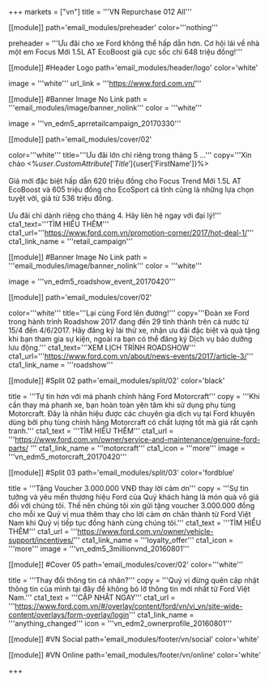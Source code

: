 +++
markets = ["vn"]
title = '''VN Repurchase 012 All'''

[[module]]
path='email_modules/preheader'
color='''nothing'''

preheader = '''Ưu đãi cho xe Ford không thể hấp dẫn hơn. Cơ hội lái về nhà một em Focus Mới 1.5L AT EcoBoost giá cực sốc chỉ 648 triệu đồng!'''

[[module]] #Header Logo
path='email_modules/header/logo'
color='white'

  image = '''white'''
  url_link = '''https://www.ford.com.vn/'''

 [[module]] #Banner Image No Link
path = '''email_modules/image/banner_nolink'''
color = '''white'''

  image = '''vn_edm5_aprretailcampaign_20170330''' 

[[module]]
path='email_modules/cover/02'

color='''white'''
title='''Ưu đãi lớn chỉ riêng trong tháng 5 ...'''
copy='''Xin chào <%${user.CustomAttribute['Title']}%> <%${user['FirstName']}%><br /><br />Giá mới đặc biệt hấp dẫn 620 triệu đồng cho Focus Trend Mới 1.5L AT EcoBoost và 605 triệu đồng cho EcoSport  cá tính cũng là những lựa chọn tuyệt vời, giá từ 536 triệu đồng.<br /><br />Ưu đãi chỉ dành riêng cho tháng 4. Hãy liên hệ ngay với đại lý!'''
cta1_text='''TÌM HIỂU THÊM'''
cta1_url='''https://www.ford.com.vn/promotion-corner/2017/hot-deal-1/'''
cta1_link_name = '''retail_campaign'''


 [[module]] #Banner Image No Link
path = '''email_modules/image/banner_nolink'''
color = '''white'''

  image = '''vn_edm5_roadshow_event_20170420'''
  
[[module]]
path='email_modules/cover/02'

color='''white'''
title='''Lại cùng Ford lên đường!'''
copy='''Đoàn xe Ford trong hành trình Roadshow 2017 đang đến 29 tỉnh thành trên cả nước từ 15/4 đến 4/6/2017. Hãy đăng ký lái thử xe, nhận ưu đãi đặc biệt và quà tặng khi bạn tham gia sự kiện, ngoài ra bạn có thể đăng ký Dịch vụ bảo dưỡng lưu động.'''
cta1_text='''XEM LỊCH TRÌNH ROADSHOW'''
cta1_url='''https://www.ford.com.vn/about/news-events/2017/article-3/'''
cta1_link_name = '''roadshow'''


[[module]] #Split 02
path='email_modules/split/02'
color='black'

  title = '''Tự tin hơn với má phanh chính hãng Ford Motorcraft'''
  copy = '''Khi cần thay má phanh xe, bạn hoàn toàn yên tâm khi sử dụng phụ tùng Motorcraft. Đây là nhãn hiệu được các chuyên gia dịch vụ tại Ford khuyên dùng bởi phụ tùng chính hãng Motorcraft có chất lượng tốt mà giá rất cạnh tranh.'''
  cta1_text = '''TÌM HIỂU THÊM'''
  cta1_url = '''https://www.ford.com.vn/owner/service-and-maintenance/genuine-ford-parts/ '''
  cta1_link_name = '''motorcraft'''
  cta1_icon = '''more'''
  image = '''vn_edm5_motorcraft_20170420'''

[[module]] #Split 03
path='email_modules/split/03'
color='fordblue'

  title = '''Tặng Voucher 3.000.000 VNĐ thay lời cảm ơn'''
  copy = '''Sự tin tưởng và yêu mến thương hiệu Ford của Quý khách hàng là món quà vô giá đối với chúng tôi. Thế nên chúng tôi xin gửi tặng voucher 3.000.000 đồng cho mỗi xe Quý vị mua thêm thay cho lời cảm ơn chân thành từ Ford Việt Nam khi Quý vị tiếp tục đồng hành cùng chúng tôi.'''
  cta1_text = '''TÌM HIỂU THÊM'''
  cta1_url = '''https://www.ford.com.vn/owner/vehicle-support/incentives/'''
  cta1_link_name = '''loyalty_offer'''
  cta1_icon = '''more'''
  image = '''vn_edm5_3millionvnd_20160801'''
  
  

[[module]] #Cover 05
path='email_modules/cover/02'
color='''white'''

  title = '''Thay đổi thông tin cá nhân?'''
  copy = '''Quý vị đừng quên cập nhật thông tin của mình tại đây để không bỏ lỡ thông tin mới nhất từ Ford Việt Nam.'''
  cta1_text = '''CẬP NHẬT NGAY'''
  cta1_url = '''https://www.ford.com.vn/#/overlay/content/ford/vn/vi_vn/site-wide-content/overlays/form-overlay/login'''
  cta1_link_name = '''anything_changed'''
  icon = '''vn_edm2_ownerprofile_20160801'''

[[module]] #VN Social
path='email_modules/footer/vn/social'
color='white'


[[module]] #VN Online
path='email_modules/footer/vn/online'
color='white'


+++